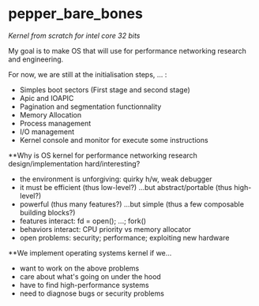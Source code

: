 # pepper_bare_bones


*Kernel from scratch for intel core 32 bits*

My goal is to make OS that will use for performance networking research and engineering.


For now, we are still at the initialisation steps, ... :

- Simples boot sectors (First stage and second stage)
- Apic and IOAPIC
- Pagination and segmentation functionnality
- Memory Allocation
- Process management
- I/O management
- Kernel console and monitor for execute some instructions


**Why is OS kernel for performance networking research design/implementation hard/interesting?
  * the environment is unforgiving: quirky h/w, weak debugger
  * it must be efficient (thus low-level?)
  ...but abstract/portable (thus high-level?)
  * powerful (thus many features?)
  ...but simple (thus a few composable building blocks?)
  * features interact: fd = open(); ...; fork()
  * behaviors interact: CPU priority vs memory allocator
  * open problems: security; performance; exploiting new hardware

**We implement operating systems kernel if we...
  * want to work on the above problems
  * care about what's going on under the hood
  * have to find high-performance systems
  * need to diagnose bugs or security problems
